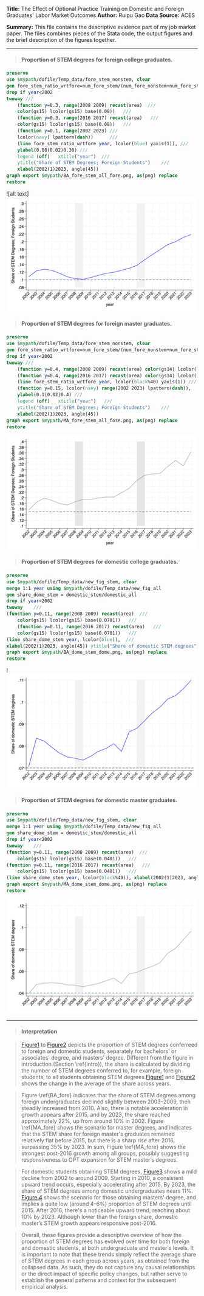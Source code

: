**Title:** The Effect of Optional Practice Training on Domestic and Foreign Graduates' Labor Market Outcomes
**Author:** Ruipu Gao
**Data Source:** ACES

**Summary:** This file contains the descriptive evidence part of my job market paper. The files combines pieces of the Stata code, the output figures and the brief description of the figures together.

---
> #### Proportion of STEM degrees for foreign college graduates.

```stata
preserve 
use $mypath/dofile/Temp_data/fore_stem_nonstem, clear
gen fore_stem_ratio_wrtfore=num_fore_stem/(num_fore_nonstem+num_fore_stem)
drop if year<2002
twoway ///
	(function y=0.3, range(2008 2009) recast(area)  ///
	color(gs15) lcolor(gs15) base(0.08))   ///
	(function y=0.3, range(2016 2017) recast(area)   ///
	color(gs15) lcolor(gs15) base(0.08))   ///
	(function y=0.1, range(2002 2023) ///
	lcolor(navy) lpattern(dash))      ///
    (line fore_stem_ratio_wrtfore year, lcolor(blue) yaxis(1)), ///
    ylabel(0.08(0.02)0.30) ///
    legend (off)   xtitle("year")  ///
	ytitle("Share of STEM Degrees; Foreign Students")    ///
	xlabel(2002(1)2023, angle(45))
graph export $mypath/BA_fore_stem_all_fore.png, as(png) replace
restore
```
<a name="BA_fore">![alt text]![alt text](BA_fore_stem_all_fore-1.png)

> #### Proportion of STEM degrees for foreign master graduates.
``` stata
preserve 
use $mypath/dofile/Temp_data/fore_stem_nonstem, clear
gen fore_stem_ratio_wrtfore=num_fore_stem/(num_fore_nonstem+num_fore_stem)
drop if year<2002
twoway ///
	(function y=0.4, range(2008 2009) recast(area) color(gs14) lcolor() base(0.1))   ///
	(function y=0.4, range(2016 2017) recast(area) color(gs14) lcolor() base(0.1))   ///
    (line fore_stem_ratio_wrtfore year, lcolor(black%40) yaxis(1)) ///
	(function y=0.15, lcolor(navy) range(2002 2023) lpattern(dash)),   ///
    ylabel(0.1(0.02)0.4) ///
    legend (off)   xtitle("year")   ///
	ytitle("Share of STEM Degrees; Foreign Students")    ///
	xlabel(2002(1)2023, angle(45))
graph export $mypath/MA_fore_stem_all_fore.png, as(png) replace
restore
```

<a name="MA_fore">![alt text](MA_fore_stem_all_fore.png)

> #### Proportion of STEM degrees for domestic college graduates.
```stata
preserve
use $mypath/dofile/Temp_data/new_fig_stem, clear
merge 1:1 year using $mypath/dofile/Temp_data/new_fig_all
gen share_dome_stem = domestic_stem/domestic_all
drop if year<2002
twoway    ///
(function y=0.11, range(2008 2009) recast(area)  ///
	color(gs15) lcolor(gs15) base(0.0701))   ///
	(function y=0.11, range(2016 2017) recast(area)   ///
	color(gs15) lcolor(gs15) base(0.0701))   ///
(line share_dome_stem year, lcolor(blue)),  ///
xlabel(2002(1)2023, angle(45)) ytitle("Share of domestic STEM degrees") yline(0.07, lcolor(navy)) legend(off) 
graph export $mypath/BA_dome_stem_dome.png, as(png) replace 
restore
```
<a name="BA_dome"></a>!![alt text](BA_dome_stem_dome.png)

> #### Proportion of STEM degrees for domestic master graduates.

```stata
preserve
use $mypath/dofile/Temp_data/new_fig_stem, clear
merge 1:1 year using $mypath/dofile/Temp_data/new_fig_all
gen share_dome_stem = domestic_stem/domestic_all
drop if year<2002
twoway    ///
(function y=0.11, range(2008 2009) recast(area)  ///
	color(gs15) lcolor(gs15) base(0.0401))   ///
(function y=0.11, range(2016 2017) recast(area)   ///
	color(gs15) lcolor(gs15) base(0.0401))   ///
(line share_dome_stem year, lcolor(black%40)), xlabel(2002(1)2023, angle(45)) ytitle("Share of domestic STEM degrees") yline(0.04, lcolor(navy)) legend(off)
graph export $mypath/MA_dome_stem_dome.png, as(png) replace 
restore
```
<a name="MA_dome"></a>![alt text](MA_dome_stem_dome.png)

---

> #### Interpretation

>[Figure1](#BA_fore) to [Figure2](#MA_fore) depicts the proportion of STEM degrees conferreed to foreign and domestic students, separately for bachelors' or associates' degree, and masters' degree. Different from the figure in introduction (Section \ref{intro}), the share is calculated by dividing the number of STEM degrees conferred to, for example, foreign students, to all students obtaining STEM degrees.[Figure1](#BA_fore) and [Figure2](#MA_fore)  shows the change in the average of the share across years. 

>Figure \ref{BA_fore} indicates that the share of STEM degrees among foreign undergraduates declined slightly between 2003–2009, then steadily increased from 2010. Also, there is notable acceleration in growth appears after 2015, and by 2023, the share reached approximately 22\%, up from around 10\% in 2002. Figure \ref{MA_fore} shows the scenario for master degrees, and indicates that the STEM share for foreign master's graduates remained relatively flat before 2015, but there is a sharp rise after 2016, surpassing 35\% by 2023. In sum, Figure \ref{MA_fore} shows the strongest post-2016 growth among all groups, possibly suggesting responsiveness to OPT expansion for STEM master’s degrees.

>For domestic students obtaining STEM degrees, [Figure3](#BA_dome) shows a mild decline from 2002 to around 2009. Starting in 2010, a consistent upward trend occurs, especially accelerating after 2015. By 2023, the share of STEM degrees among domestic undergraduates nears 11\%. [Figure 4](#MA_dome) shows the scenario for those obtaining masters' degree, and implies a quite low (around 4–6\%) proportion of STEM degrees until 2015. After 2016, there's a noticeable upward trend, reaching about 10\% by 2023. Although lower than the foreign share, domestic master’s STEM growth appears responsive post-2016.

>Overall, these figures provide a descriptive overview of how the proportion of STEM degrees has evolved over time for both foreign and domestic students, at both undergraduate and master's levels. It is important to note that these trends simply reflect the average share of STEM degrees in each group across years, as obtained from the collapsed data. As such, they do not capture any causal relationships or the direct impact of specific policy changes, but rather serve to establish the general patterns and context for the subsequent empirical analysis.